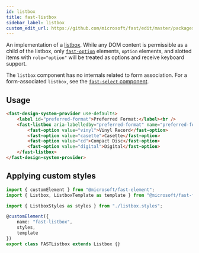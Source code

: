 ```yaml
---
id: listbox
title: fast-listbox
sidebar_label: listbox
custom_edit_url: https://github.com/microsoft/fast/edit/master/packages/web-components/fast-foundation/src/listbox/README.md
---
```


An implementation of a [listbox](https://w3c.github.io/aria-practices/#Listbox). While any DOM content is permissible as a child of the listbox, only [`fast-option`](/docs/components/listbox-option) elements, `option` elements, and slotted items with `role="option"` will be treated as options and receive keyboard support.

The `listbox` component has no internals related to form association. For a form-associated `listbox`, see the [`fast-select` component](/docs/components/select).

## Usage

```html live
<fast-design-system-provider use-defaults>
    <label id="preferred-format">Preferred Format:</label><br />
    <fast-listbox aria-labelledby="preferred-format" name="preferred-format">
        <fast-option value="vinyl">Vinyl Record</fast-option>
        <fast-option value="casette">Casette</fast-option>
        <fast-option value="cd">Compact Disc</fast-option>
        <fast-option value="digital">Digital</fast-option>
    </fast-listbox>
</fast-design-system-provider>
```

## Applying custom styles

```ts
import { customElement } from "@microsoft/fast-element";
import { Listbox, ListboxTemplate as template } from "@microsoft/fast-foundation";

import { ListboxStyles as styles } from "./listbox.styles";

@customElement({
    name: "fast-listbox",
    styles,
    template
})
export class FASTListbox extends Listbox {}
```
